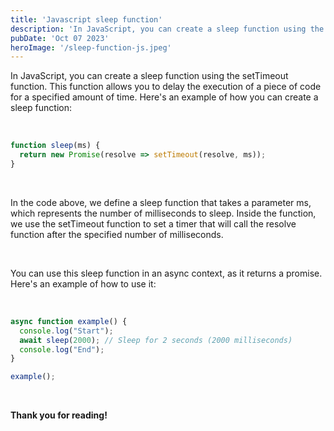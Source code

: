 ```yaml
---
title: 'Javascript sleep function'
description: 'In JavaScript, you can create a sleep function using the setTimeout function. This function allows you to delay the execution of a piece of code for a specified amount of time.'
pubDate: 'Oct 07 2023'
heroImage: '/sleep-function-js.jpeg'
---
```


In JavaScript, you can create a sleep function using the setTimeout function. This function allows you to delay the execution of a piece of code for a specified amount of time. Here's an example of how you can create a sleep function:

<br />

```javascript
function sleep(ms) {
  return new Promise(resolve => setTimeout(resolve, ms));
}
```

<br />

In the code above, we define a sleep function that takes a parameter ms, which represents the number of milliseconds to sleep. Inside the function, we use the setTimeout function to set a timer that will call the resolve function after the specified number of milliseconds.

<br />

You can use this sleep function in an async context, as it returns a promise. Here's an example of how to use it:


<br />

```javascript
async function example() {
  console.log("Start");
  await sleep(2000); // Sleep for 2 seconds (2000 milliseconds)
  console.log("End");
}

example();

```


<br />

**Thank you for reading!**